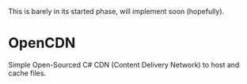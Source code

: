 This is barely in its started phase, will implement soon (hopefully).

# OpenCDN
Simple Open-Sourced C# CDN (Content Delivery Network) to host and cache files.
